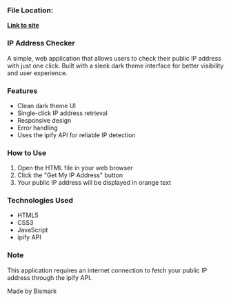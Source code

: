 ### File Location:

**[Link to site](https://bismarkarhinful.github.io/checkip/)** 

### IP Address Checker 

A simple, web application that allows users to check their public IP address with just one click. Built with a sleek dark theme interface for better visibility and user experience.

### Features

- Clean dark theme UI
- Single-click IP address retrieval
- Responsive design
- Error handling
- Uses the ipify API for reliable IP detection

### How to Use

1. Open the HTML file in your web browser
2. Click the "Get My IP Address" button
3. Your public IP address will be displayed in orange text

### Technologies Used

- HTML5
- CSS3
- JavaScript
- ipify API


### Note

This application requires an internet connection to fetch your public IP address through the ipify API.

Made by Bismark

